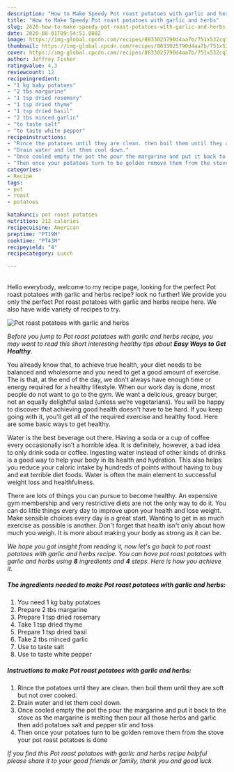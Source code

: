 ```yaml
---
description: "How to Make Speedy Pot roast potatoes with garlic and herbs"
title: "How to Make Speedy Pot roast potatoes with garlic and herbs"
slug: 2628-how-to-make-speedy-pot-roast-potatoes-with-garlic-and-herbs
date: 2020-08-01T09:54:51.088Z
image: https://img-global.cpcdn.com/recipes/8033025790d4aa7b/751x532cq70/pot-roast-potatoes-with-garlic-and-herbs-recipe-main-photo.jpg
thumbnail: https://img-global.cpcdn.com/recipes/8033025790d4aa7b/751x532cq70/pot-roast-potatoes-with-garlic-and-herbs-recipe-main-photo.jpg
cover: https://img-global.cpcdn.com/recipes/8033025790d4aa7b/751x532cq70/pot-roast-potatoes-with-garlic-and-herbs-recipe-main-photo.jpg
author: Jeffrey Fisher
ratingvalue: 4.3
reviewcount: 12
recipeingredient:
- "1 kg baby potatoes"
- "2 tbs margarine"
- "1 tsp dried rosemary"
- "1 tsp dried thyme"
- "1 tsp dried basil"
- "2 tbs minced garlic"
- "to taste salt"
- "to taste white pepper"
recipeinstructions:
- "Rince the potatoes until they are clean. then boil them until they are soft but not over cooked."
- "Drain water and let them cool down."
- "Once cooled empty the pot the pour the margarine and put it back to the stove as the margarine is melting then pour all those herbs and garlic then add potatoes salt and pepper stir and toss"
- "Then once your potatoes turn to be golden remove them from the stove your pot roast potatoes is done"
categories:
- Recipe
tags:
- pot
- roast
- potatoes

katakunci: pot roast potatoes 
nutrition: 212 calories
recipecuisine: American
preptime: "PT19M"
cooktime: "PT43M"
recipeyield: "4"
recipecategory: Lunch

---
```

<br>
Hello everybody, welcome to my recipe page, looking for the perfect Pot roast potatoes with garlic and herbs recipe? look no further! We provide you only the perfect Pot roast potatoes with garlic and herbs recipe here. We also have wide variety of recipes to try.
<br>


![Pot roast potatoes with garlic and herbs](https://img-global.cpcdn.com/recipes/8033025790d4aa7b/751x532cq70/pot-roast-potatoes-with-garlic-and-herbs-recipe-main-photo.jpg)

<i>Before you jump to Pot roast potatoes with garlic and herbs recipe, you may want to read this short interesting healthy tips about <strong>Easy Ways to Get Healthy</strong>.</i>

You already know that, to achieve true health, your diet needs to be balanced and wholesome and you need to get a good amount of exercise. The  is that, at the end of the day, we don't always have enough time or energy required for a healthy lifestyle. When our work day is done, most people do not want to go to the gym. We want a delicious, greasy burger, not an equally delightful salad (unless we’re vegetarians). You will be happy to discover that achieving good health doesn't have to be hard. If you keep going with it, you'll get all of the required exercise and healthy food. Here are some basic ways to get healthy.

Water is the best beverage out there. Having a soda or a cup of coffee every occasionally isn’t a horrible idea. It is definitely, however, a bad idea to only drink soda or coffee. Ingesting water instead of other kinds of drinks is a good way to help your body in its health and hydration. This also helps you reduce your caloric intake by hundreds of points without having to buy and eat terrible diet foods. Water is often the main element to successful weight loss and healthfulness.

There are lots of things you can pursue to become healthy. An expensive gym membership and very restrictive diets are not the only way to do it. You can do little things every day to improve upon your health and lose weight. Make sensible choices every day is a great start. Wanting to get in as much exercise as possible is another. Don't forget that health isn't only about how much you weigh. It is more about making your body as strong as it can be. 


<i>We hope you got insight from reading it, now let's go back to pot roast potatoes with garlic and herbs recipe. You can have pot roast potatoes with garlic and herbs using <strong>8</strong> ingredients and <strong>4</strong> steps. Here is how you achieve it.
</i>

##### The ingredients needed to make Pot roast potatoes with garlic and herbs:

1. You need 1 kg baby potatoes
1. Prepare 2 tbs margarine
1. Prepare 1 tsp dried rosemary
1. Take 1 tsp dried thyme
1. Prepare 1 tsp dried basil
1. Take 2 tbs minced garlic
1. Use to taste salt
1. Use to taste white pepper


##### Instructions to make Pot roast potatoes with garlic and herbs:

1. Rince the potatoes until they are clean. then boil them until they are soft but not over cooked.
1. Drain water and let them cool down.
1. Once cooled empty the pot the pour the margarine and put it back to the stove as the margarine is melting then pour all those herbs and garlic then add potatoes salt and pepper stir and toss
1. Then once your potatoes turn to be golden remove them from the stove your pot roast potatoes is done


<i>If you find this Pot roast potatoes with garlic and herbs recipe helpful please share it to your good friends or family, thank you and good luck.</i>
